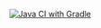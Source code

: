 [![Java CI with Gradle](https://github.com/EvgeniaSerg/HW-Patterns/actions/workflows/gradle.yml/badge.svg)](https://github.com/EvgeniaSerg/HW-Patterns/actions/workflows/gradle.yml)